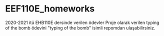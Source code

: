 # EEF110E_homeworks
 2020-2021 itü EHB110E dersinde verilen ödevler
Proje olarak verilen typing of the bomb ödevini "typing of the bomb" isimli repomdan ulaşabilirsiniz.
